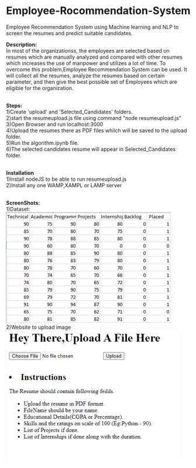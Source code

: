 # Employee-Rocommendation-System
Employee Recommendation System using Machine learning and NLP to screen the resumes and predict suitable candidates.

**Description:**</br>
In most of the organizationss, the employees are selected based on resumes which are manually analyzed and compared with other resumes which increases the use of manpower and utilizes a lot of time. To overcome this problem,Employee Recommendation System can be used. It will collect all the resumes, analyze the resumes based on certain parameter, and then give the best possible set of Employees which are eligible for the organization. </br></br>

**Steps:**</br>
1)Create 'upload' and 'Selected_Candidates' folders.</br>
2)start the resumeupload.js file using command "node resumeupload.js"</br>
3)Open Browser and run localhost:3000</br>
4)Upload the resumes there as PDF files whilch will be saved to the upload folder.</br>
5)Run the algorithm.ipynb file.</br>
6)The selected candidates resume will appear in Selected_Candidates folder.</br></br>

**Installation**</br>
1)Install nodeJS to be able to run resumeupload.js</br>
2)Install any one WAMP,XAMPL or LAMP server </br></br>

**ScreenShots:**</br>
1)Dataset:</br>
![datset image](ScreenShots/Dataset.PNG)</br>
2)Website to upload image</br>
![](ScreenShots/resumeuploadwebsite.png)</br>


